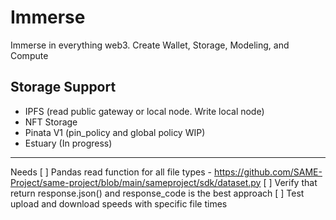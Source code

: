 # Immerse
Immerse in everything web3. Create Wallet, Storage, Modeling, and Compute


## Storage Support
* IPFS (read public gateway or local node. Write local node)
* NFT Storage
* Pinata V1 (pin_policy and global policy WIP)
* Estuary (In progress)

______
Needs
[ ] Pandas read function for all file types - https://github.com/SAME-Project/same-project/blob/main/sameproject/sdk/dataset.py
[ ] Verify that return response.json() and response_code is the best approach
[ ] Test upload and download speeds with specific file times
